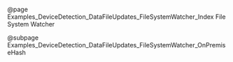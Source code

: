 @page Examples_DeviceDetection_DataFileUpdates_FileSystemWatcher_Index File System Watcher

@subpage Examples_DeviceDetection_DataFileUpdates_FileSystemWatcher_OnPremiseHash